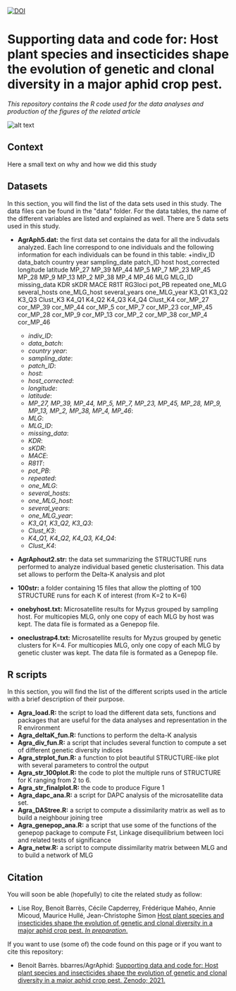 [![DOI](https://zenodo.org/badge/41293576.svg)](https://zenodo.org/badge/latestdoi/41293576)
# Supporting data and code for: Host plant species and insecticides shape the evolution of genetic and clonal diversity in a major aphid crop pest.
*This repository contains the R code used for the data analyses and production of the figures of the related article*

![alt text](https://j2ejmg.db.files.1drv.com/y4mfs0HpAp-0lm3RXzqAl_6ox6ANJQa-eeY3mIva0J6-lCC_iOKhirczqHbvFa1CbVb0zPHC62CYNYdRDSlUcYTQsepfEoC7Rmwm5mL_yKFWTqgLlbRiQ8RWuDxwEzTYUQqne5s6Sj7aI_ky82MSBhwN4rsbfdgoEmAVv7WUUCsUatxVesPePWVoVl-Sv0hMsYnAh5W2h4q5jLprGqbSMofWQ?width=1584&height=588&cropmode=none)


## Context
Here a small text on why and how we did this study 


## Datasets
In this section, you will find the list of the data sets used in this study. The data files can be found in the "data" folder. For the data tables, the name of the different variables are listed and explained as well. There are 5 data sets used in this study.  

+ **AgrAph5.dat:** the first data set contains the data for all the indivudals analyzed. Each line correspond to one individuals and the following information for each individuals can be found in this table: 
  +indiv_ID	data_batch	country	year	sampling_date	patch_ID	host	host_corrected	longitude	latitude	MP_27	MP_39	MP_44	MP_5	MP_7	MP_23	MP_45	MP_28	MP_9	MP_13	MP_2	MP_38	MP_4	MP_46	MLG	MLG_ID	missing_data	KDR	sKDR	MACE	R81T	RG3loci	pot_PB	repeated	one_MLG	several_hosts	one_MLG_host	several_years	one_MLG_year	K3_Q1	K3_Q2	K3_Q3	Clust_K3	K4_Q1	K4_Q2	K4_Q3	K4_Q4	Clust_K4	cor_MP_27	cor_MP_39	cor_MP_44	cor_MP_5	cor_MP_7	cor_MP_23	cor_MP_45	cor_MP_28	cor_MP_9	cor_MP_13	cor_MP_2	cor_MP_38	cor_MP_4	cor_MP_46

  + *indiv_ID*:
  + *data_batch*:
  + *country	year*:
  + *sampling_date*:
  + *patch_ID*:
  + *host*:
  + *host_corrected*:
  + *longitude*:
  + *latitude*:
  + *MP_27, MP_39, MP_44, MP_5,	MP_7,	MP_23, MP_45,	MP_28,	MP_9,	MP_13,	MP_2,	MP_38,	MP_4,	MP_46*:
  + *MLG*:
  + *MLG_ID*:
  + *missing_data*:
  + *KDR*:
  + *sKDR*:
  + *MACE*:
  + *R81T*:
  + *pot_PB*:
  + *repeated*:
  + *one_MLG*:
  + *several_hosts*:
  + *one_MLG_host*:
  + *several_years*:
  + *one_MLG_year*:
  + *K3_Q1,	K3_Q2, K3_Q3*:
  + *Clust_K3*:
  + *K4_Q1,	K4_Q2,	K4_Q3,	K4_Q4*:
  + *Clust_K4*:

+ **AgrAphout2.str:** the data set summarizing the STRUCTURE runs performed to analyze individual based genetic clusterisation. This data set allows to perform the Delta-K analysis and plot

+ **100str:** a folder containing 15 files that allow the plotting of 100 STRUCTURE runs for each K of interest (from K=2 to K=6)

+ **onebyhost.txt:** Microsatellite results for Myzus grouped by sampling host. For multicopies MLG, only one copy of each MLG by host was kept. The data file is formated as a Genepop file. 

+ **oneclustrap4.txt:** Microsatellite results for Myzus grouped by genetic clusters for K=4. For multicopies MLG, only one copy of each MLG by genetic cluster was kept. The data file is formated as a Genepop file.  


## R scripts
In this section, you will find the list of the different scripts used in the article with a brief description of their purpose.

+ **Agra_load.R:** the script to load the different data sets, functions and packages that are useful for the data analyses and representation in the R environment
+ **Agra_deltaK_fun.R:** functions to perform the delta-K analysis
+ **Agra_div_fun.R:** a script that includes several function to compute a set of different genetic diversity indices
+ **Agra_strplot_fun.R:** a function to plot beautiful STRUCTURE-like plot with several parameters to control the output
+ **Agra_str_100plot.R:** the code to plot the multiple runs of STRUCTURE for K ranging from 2 to 6. 
+ **Agra_str_finalplot.R:** the code to produce Figure 1
+ **Agra_dapc_ana.R:** a script for DAPC analysis of the microsatellite data set. 
+ **Agra_DAStree.R:** a script to compute a dissimilarity matrix as well as to build a neighbour joining tree
+ **Agra_genepop_ana.R:** a script that use some of the functions of the genepop package to compute Fst, Linkage disequilibrium between loci and related tests of significance
+ **Agra_netw.R:** a script to compute dissimilarity matrix between MLG and to build a network of MLG


## Citation
You will soon be able (hopefully) to cite the related study as follow: 
+ Lise Roy, Benoit Barrès, Cécile Capderrey, Frédérique Mahéo, Annie Micoud, Maurice Hullé, Jean-Christophe Simon
[Host plant species and insecticides shape the evolution of genetic and clonal diversity in a major aphid crop pest. *In preparation*.]()

If you want to use (some of) the code found on this page or if you want to cite this repository:
+ Benoit Barrès. bbarres/AgrAphid: [Supporting data and code for: Host plant species and insecticides shape the evolution of genetic and clonal diversity in a major aphid crop pest. Zenodo; 2021.](https://zenodo.org/badge/latestdoi/41293576)
